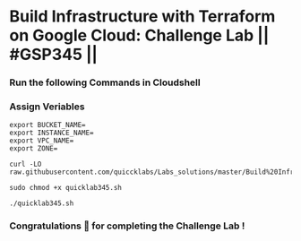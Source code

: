 # Build Infrastructure with Terraform on Google Cloud: Challenge Lab || #GSP345 ||

### Run the following Commands in Cloudshell

### Assign Veriables

```
export BUCKET_NAME=
export INSTANCE_NAME=
export VPC_NAME=
export ZONE=

```

```
curl -LO raw.githubusercontent.com/quiccklabs/Labs_solutions/master/Build%20Infrastructure%20with%20Terraform%20on%20Google%20Cloud%20Challenge%20Lab/quicklab345.sh

sudo chmod +x quicklab345.sh

./quicklab345.sh
```

### Congratulations 🎉 for completing the Challenge Lab !
